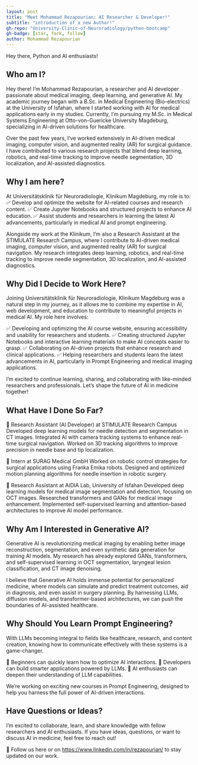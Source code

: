 ```yaml
---
layout: post
title: "Meet Mohammad Rezapourian: AI Researcher & Developer!"
subtitle: "introduction of a new Author!"
gh-repo: "University-Clinic-of-Neuroradiology/python-bootcamp"
gh-badge: [star, fork, follow]
author: Mohammad Rezapourian
---
```

Hey there, Python and AI enthusiasts!

## Who am I?
Hey there! I’m Mohammad Rezapourian, a researcher and AI developer passionate about medical imaging, deep learning, and generative AI. My academic journey began with a B.Sc. in Medical Engineering (Bio-electrics) at the University of Isfahan, where I started working with AI for medical applications early in my studies. Currently, I’m pursuing my M.Sc. in Medical Systems Engineering at Otto-von-Guericke University Magdeburg, specializing in AI-driven solutions for healthcare.

Over the past few years, I’ve worked extensively in AI-driven medical imaging, computer vision, and augmented reality (AR) for surgical guidance. I have contributed to various research projects that blend deep learning, robotics, and real-time tracking to improve needle segmentation, 3D localization, and AI-assisted diagnostics.

## Why I am here?

At Universitätsklinik für Neuroradiologie, Klinikum Magdeburg, my role is to:
✅ Develop and optimize the website for AI-related courses and research content.
✅ Create Jupyter Notebooks and structured projects to enhance AI education.
✅ Assist students and researchers in learning the latest AI advancements, particularly in medical AI and prompt engineering.

Alongside my work at the Klinikum, I’m also a Research Assistant at the STIMULATE Research Campus, where I contribute to AI-driven medical imaging, computer vision, and augmented reality (AR) for surgical navigation. My research integrates deep learning, robotics, and real-time tracking to improve needle segmentation, 3D localization, and AI-assisted diagnostics.

## Why Did I Decide to Work Here?
Joining Universitätsklinik für Neuroradiologie, Klinikum Magdeburg was a natural step in my journey, as it allows me to combine my expertise in AI, web development, and education to contribute to meaningful projects in medical AI. My role here involves:

✅ Developing and optimizing the AI course website, ensuring accessibility and usability for researchers and students.
✅ Creating structured Jupyter Notebooks and interactive learning materials to make AI concepts easier to grasp.
✅ Collaborating on AI-driven projects that enhance research and clinical applications.
✅ Helping researchers and students learn the latest advancements in AI, particularly in Prompt Engineering and medical imaging applications.

I’m excited to continue learning, sharing, and collaborating with like-minded researchers and professionals. Let’s shape the future of AI in medicine together!

## What Have I Done So Far?

🔹 Research Assistant (AI Developer) at STIMULATE Research Campus
  Developed deep learning models for needle detection and segmentation in CT images.
  Integrated AI with camera tracking systems to enhance real-time surgical navigation.
  Worked on 3D tracking algorithms to improve precision in needle base and tip localization.

🔹 Intern at SURAG Medical GmbH
  Worked on robotic control strategies for surgical applications using Franka Emika robots.
  Designed and optimized motion planning algorithms for needle insertion in robotic surgery.

🔹 Research Assistant at AIDIA Lab, University of Isfahan
  Developed deep learning models for medical image segmentation and detection, focusing on OCT images.
  Researched transformers and GANs for medical image enhancement.
  Implemented self-supervised learning and attention-based architectures to improve AI model performance.


## Why Am I Interested in Generative AI?
Generative AI is revolutionizing medical imaging by enabling better image reconstruction, segmentation, and even synthetic data generation for training AI models. My research has already explored GANs, transformers, and self-supervised learning in OCT segmentation, laryngeal lesion classification, and CT image denoising.

I believe that Generative AI holds immense potential for personalized medicine, where models can simulate and predict treatment outcomes, aid in diagnosis, and even assist in surgery planning. By harnessing LLMs, diffusion models, and transformer-based architectures, we can push the boundaries of AI-assisted healthcare.

## Why Should You Learn Prompt Engineering?
With LLMs becoming integral to fields like healthcare, research, and content creation, knowing how to communicate effectively with these systems is a game-changer.

🎯 Beginners can quickly learn how to optimize AI interactions.
🎯 Developers can build smarter applications powered by LLMs.
🎯 AI enthusiasts can deepen their understanding of LLM capabilities.

We’re working on exciting new courses in Prompt Engineering, designed to help you harness the full power of AI-driven interactions.

## Have Questions or Ideas?
I’m excited to collaborate, learn, and share knowledge with fellow researchers and AI enthusiasts. If you have ideas, questions, or want to discuss AI in medicine, feel free to reach out!

📢 Follow us here or on https://www.linkedin.com/in/rezapourian/ to stay updated on our work.
